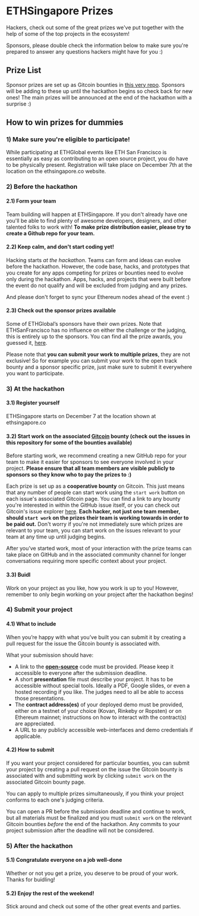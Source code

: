 # ETHSingapore Prizes

Hackers, check out some of the great prizes we've put together with the help of some of the top projects in the ecosystem!

Sponsors, please double check the information below to make sure you're prepared to answer any questions hackers might have for you :)

## Prize List

Sponsor prizes are set up as Gitcoin bounties in [this very repo](https://github.com/ethglobal/ethsingapore-bounties). Sponsors will be adding to these up until the hackathon begins so check back for new ones! The main prizes will be announced at the end of the hackathon with a surprise :)

## How to win prizes for dummies

### 1) Make sure you're eligible to participate!

While participating at ETHGlobal events like ETH San Francisco is essentially as easy as contributing to an open source project, you do have to be physically present. Registration will take place on December 7th at the location on the ethsingapore.co website. 

### 2) Before the hackathon

#### 2.1) Form your team

Team building will happen at ETHSingapore. If you don't already have one you'll be able to find plenty of awesome developers, designers, and other talented folks to work with! **To make prize distribution easier, please try to create a Github repo for your team.**

#### 2.2) Keep calm, and don't start coding yet!

Hacking starts *at the hackathon*. Teams can form and ideas can evolve before the hackathon. However, the code base, hacks, and prototypes that you create for any apps competing for prizes or bounties need to evolve only during the hackathon. Apps, hacks, and projects that were built before the event do not qualify and will be excluded from judging and any prizes.

And please don't forget to sync your Ethereum nodes ahead of the event :)

#### 2.3) Check out the sponsor prizes available

Some of ETHGlobal’s sponsors have their own prizes. Note that ETHSanFrancisco has no influence on either the challenge or the judging, this is entirely up to the sponsors. You can find all the prize awards, you guessed it, [here](https://github.com/ethglobal/ethsingapore-bounties/issues).

Please note that **you can submit your work to multiple prizes**, they are not exclusive! So for example you can submit your work to the open track bounty and a sponsor specific prize, just make sure to submit it everywhere you want to participate.

### 3) At the hackathon

#### 3.1) Register yourself

ETHSingapore starts on December 7 at the location shown at ethsingapore.co 

#### 3.2) Start work on the associated [Gitcoin](https://gitcoin.co/explorer) bounty (check out the issues in this repository for some of the bounties available)

Before starting work, we recommend creating a new GitHub repo for your team to make it easier for sponsors to see everyone involved in your project. **Please ensure that all team members are visible publicly to sponsors so they know who to pay the prizes to :)**

Each prize is set up as a **cooperative bounty** on Gitcoin. This just means that any number of people can start work using the `start work` button on each issue's associated Gitcoin page. You can find a link to any bounty you're interested in within the GitHub issue itself, or you can check out Gitcoin's issue explorer [here](https://gitcoin.co/explorer). **Each hacker, not just one team member, should `start work` on the prizes their team is working towards in order to be paid out.** Don't worry if you're not immediately sure which prizes are relevant to your team, you can start work on the issues relevant to your team at any time up until judging begins.

After you’ve started work, most of your interaction with the prize teams can take place on GitHub and in the associated community channel for longer conversations requiring more specific context about your project.

#### 3.3) Buidl

Work on your project as you like, how you work is up to you! However, remember to only begin working on your project after the hackathon begins!

### 4) Submit your project

#### 4.1) What to include

When you’re happy with what you’ve built you can submit it by creating a pull request for the issue the Gitcoin bounty is associated with.

What your submission should have:

- A link to the [**open-source**](https://opensource.org/licenses) code must be provided. Please keep it accessible to everyone after the submission deadline.
- A short **presentation** file must describe your project. It has to be accessible without special tools. Ideally a PDF, Google slides, or even a hosted recording if you like. The judges need to all be able to access those presentations.
- The **contract address(es)** of your deployed demo must be provided, either on a testnet of your choice (Kovan, Rinkeby or Ropsten) or on Ethereum mainnet; instructions on how to interact with the contract(s) are appreciated.
- A URL to any publicly accessible web-interfaces and demo credentials if applicable.

#### 4.2) How to submit

If you want your project considered for particular bounties, you can submit your project by creating a pull request on the issue the Gitcoin bounty is associated with and submitting work by clicking `submit work` on the associated Gitcoin bounty page.

You can apply to multiple prizes simultaneously, if you think your project conforms to each one's judging criteria.

You can open a PR before the submission deadline and continue to work, but all materials must be finalized and you must `submit work` on the relevant Gitcoin bounties *before* the end of the hackathon. Any commits to your project submission after the deadline will not be considered.

### 5) After the hackathon

#### 5.1) Congratulate everyone on a job well-done

Whether or not you get a prize, you deserve to be proud of your work. Thanks for buidling!

#### 5.2) Enjoy the rest of the weekend!

Stick around and check out some of the other great events and parties.
